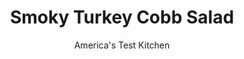 ---
layout: ../../layouts/MarkdownPostLayout.astro
title: Smoky Turkey Cobb Salad
author: America's Test Kitchen
pubDate: 2023-03-15
description: "A subtly sweet maple vinaigrette, two kinds of smoky meat, and pan-seared cherry tomatoes lift this Cobb salad out of the ordinary."
image_url: https://res.cloudinary.com/hksqkdlah/image/upload/ar_1:1,c_fill,dpr_2.0,f_auto,fl_lossy.progressive.strip_profile,g_faces:auto,q_auto:low,w_344/10906_sfs-turkeycobbsaladleftover-9
tags: ["Main Courses","Turkey","Vegetables","Salads"]
calories: 2870
protein: 37
carbohydrates: 21
fats: 
fiber: 7
ingredients: ["6 slices, bacon","12 ounces, cherry tomatoes","2 tablespoons, cider vinegar","2 tablespoons, maple syrup","1 teaspoon, minced shallot","1 teaspoon, Dijon mustard",", Salt and pepper","3 tablespoons, extra-virgin olive oil","2 cups chopped smoked, turkey","3 , romaine lettuce hearts (18 ounces), cut into 1-inch pieces","4 , large hard-cooked eggs, chopped","4 ounces, blue cheese, crumbled (1 cup)","1 , avocado, halved, pitted, and cut into 1/2-inch pieces"]
serves: 4
time: "40 minutes"
instructions: ["Cook bacon in 12-inch nonstick skillet over medium heat until crispy, 7 to 9 minutes; transfer to paper towel–lined plate. When bacon is cool enough to handle, crumble into bite-size pieces and set aside. Pour off all but 1 tablespoon fat from skillet and return to medium heat. Add tomatoes and cook, shaking pan often, until softened and spotty brown, 3 to 5 minutes. Remove from heat and let cool slightly.","Whisk vinegar, maple syrup, shallot, mustard, 3/4 teaspoon salt, and 1/2 teaspoon pepper together in large bowl until combined. Slowly whisk in oil until incorporated. Transfer 1 tablespoon dressing to separate bowl, add turkey, and toss to combine. Toss romaine with remaining dressing. Season turkey and romaine with salt and pepper to taste.","Transfer romaine to serving platter or individual plates and top with bacon, tomatoes, turkey, eggs, cheese, and avocado. Serve."]
nutrition: ["1203 mg Potassium","497 mg Phosphorus","288 mg Calcium","3 mg Iron","83 mg Magnesium","1142 mg Sodium","4 mg Zinc","54 g Fat","9 mg Niacin (B3)","25 g Monounsaturated","7 g Polyunsaturated","21 mg Vitamin C","1 µg Vitamin D","290 mg Cholesterol","17 g Saturated","7 g Fiber","266 µg Folate (food)","11 g Sugars","157 µg Vitamin K","371 g Water","21 g Carbs","266 µg Folate equivalent (total)","37 g Protein","3 mg Vitamin E","2 µg Vitamin B12","753 µg Vitamin A","717 kcal Energy","6 g Sugars, added","2870 calories"]
notes: "You can use leftover smoked turkey from our Spice-Rubbed Grill-Roasted Turkey (see related content) or thick-sliced smoked turkey from the deli. Good quality blue cheese makes a difference here."
---